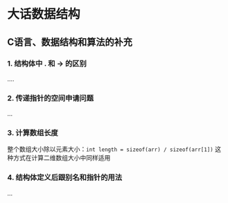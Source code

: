 # 大话数据结构

## C语言、数据结构和算法的补充

### 1. 结构体中 **.** 和 **->** 的区别
....
### 2. 传递指针的空间申请问题
...
### 3. 计算数组长度

整个数组大小除以元素大小：`int length = sizeof(arr) / sizeof(arr[1])`
这种方式在计算二维数组大小中同样适用

### 4. 结构体定义后跟别名和指针的用法
...
